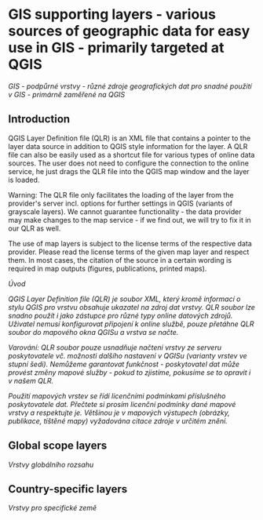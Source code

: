 # GIS supporting layers - various sources of geographic data for easy use in GIS - primarily targeted at QGIS 

*GIS - podpůrné vrstvy - různé zdroje geografických dat pro snadné použití v GIS - primárně zaměřené na QGIS*

## Introduction

QGIS Layer Definition file (QLR) is an XML file that contains a pointer to the layer data source in addition to QGIS style information for the layer. A QLR file can also be easily used as a shortcut file for various types of online data sources. The user does not need to configure the connection to the online service, he just drags the QLR file into the QGIS map window and the layer is loaded.

Warning: The QLR file only facilitates the loading of the layer from the provider's server incl. options for further settings in QGIS (variants of grayscale layers). We cannot guarantee functionality - the data provider may make changes to the map service - if we find out, we will try to fix it in our QLR as well.

The use of map layers is subject to the license terms of the respective data provider. Please read the license terms of the given map layer and respect them. In most cases, the citation of the source in a certain wording is required in map outputs  (figures, publications, printed maps).

*Úvod*

*QGIS Layer Definition file (QLR) je soubor XML, který kromě informací o stylu QGIS pro vrstvu obsahuje ukazatel na zdroj dat vrstvy. QLR soubor lze snadno použít i jako zástupce pro různé typy online datových zdrojů. Uživatel nemusí konfigurovat připojení k online službě, pouze přetáhne QLR soubor do mapového okna QGISu a vrstva se načte.*

*Varování: QLR soubor pouze usnadňuje načtení vrstvy ze serveru poskytovatele vč. možnosti dalšího nastavení v QGISu (varianty vrstev ve stupní šedi). Nemůžeme garantovat funkčnost - poskytovatel dat může provést změny mapové služby - pokud to zjistíme, pokusíme se to opravit i v našem QLR.*

*Použití mapových vrstev se řídí licenčními podmínkami příslušného poskytovatele dat. Přečtete si prosím licenční podmínky dané mapové vrstvy a respektujte je. Většinou je v mapových výstupech (obrázky, publikace, tištěné mapy) vyžadována citace zdroje v určitém znění.*

## Global scope layers

*Vrstvy globálního rozsahu*


## Country-specific layers

*Vrstvy pro specifické země*
